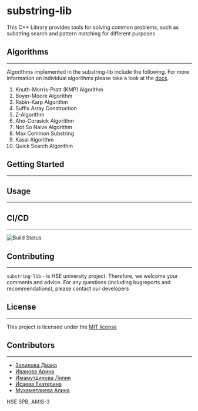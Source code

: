 # substring-lib
This C++ Library provides tools for solving common problems, 
such as substring search and pattern matching for different 
purposes


## Algorithms

---
Algorithms implemented in the substring-lib include the following. For more information on individual algorithms please take a look at the [docs](docs/Algo-description.pdf).
1. Knuth-Morris-Pratt (KMP) Algorithm
2. Boyer-Moore Algorithm
3. Rabin-Karp Algorithm
4. Suffix Array Construction
5. Z-Algorithm
6. Aho-Corasick Algorithm
7. Not So Naive Algorithm
8. Max Common Substring
9. Kasai Algorithm
10. Quick Search Algorithm

## Getting Started

---

## Usage

---

## CI/CD

---
![Build Status](https://github.com/lilyrebersubstring-lib/actions/workflows/cmake-single-platform.yml/cmake-single-platform.svg)

## Contributing

---
```substring-lib``` - is HSE university project.
Therefore, we welcome your comments and advice. For any questions (including bugreports and recommendations), please contact our developers

## License

---
This project is licensed under the [MIT license](LICENSE)

## Contributors

---
* [Залилова Диана](https://www.github.com/mediana105)
* [Иванова Арина](https://www.github.com/Arishkamu)
* [Имамутдинова Лилия](https://www.github.com/lilyreber)
* [Исаева Екатерина](https://www.github.com/karambo3a)
* [Мухаметлиева Алина](https://www.github.com/Alina-Muha)

HSE SPB, AMIS-3
